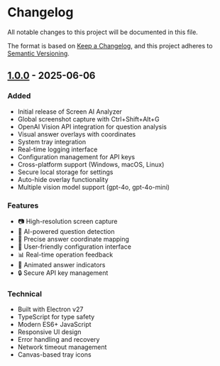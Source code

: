 # Changelog

All notable changes to this project will be documented in this file.

The format is based on [Keep a Changelog](https://keepachangelog.com/en/1.0.0/),
and this project adheres to [Semantic Versioning](https://semver.org/spec/v2.0.0.html).

## [1.0.0] - 2025-06-06

### Added
- Initial release of Screen AI Analyzer
- Global screenshot capture with Ctrl+Shift+Alt+G
- OpenAI Vision API integration for question analysis
- Visual answer overlays with coordinates
- System tray integration
- Real-time logging interface
- Configuration management for API keys
- Cross-platform support (Windows, macOS, Linux)
- Secure local storage for settings
- Auto-hide overlay functionality
- Multiple vision model support (gpt-4o, gpt-4o-mini)

### Features
- 📷 High-resolution screen capture
- 🤖 AI-powered question detection
- 🎯 Precise answer coordinate mapping
- 🔧 User-friendly configuration interface
- 📊 Real-time operation feedback
- 🎨 Animated answer indicators
- 🔒 Secure API key management

### Technical
- Built with Electron v27
- TypeScript for type safety
- Modern ES6+ JavaScript
- Responsive UI design
- Error handling and recovery
- Network timeout management
- Canvas-based tray icons

[1.0.0]: https://github.com/tayden1990/matrus-vision/releases/tag/v1.0.0